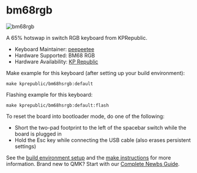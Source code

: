 # bm68rgb

![bm68rgb](https://i.imgur.com/uuYP8OIl.jpeg)

A 65% hotswap in switch RGB keyboard from KPRepublic.

* Keyboard Maintainer: [peepeetee](https://github.com/peepeetee)
* Hardware Supported: BM68 RGB
* Hardware Availability: [KP Republic](https://kprepublic.com/products/bm68rgb-bm68-rgb-65-hot-swappable-custom-mechanical-keyboard-pcb-programmed-qmk-via-firmware-full-rgb-switch-underglow-type-c)

Make example for this keyboard (after setting up your build environment):

    make kprepublic/bm68hsrgb:default

Flashing example for this keyboard:

    make kprepublic/bm68hsrgb:default:flash

To reset the board into bootloader mode, do one of the following:

* Short the two-pad footprint to the left of the spacebar switch while the board is plugged in
* Hold the Esc key while connecting the USB cable (also erases persistent settings)

See the [build environment setup](https://docs.qmk.fm/#/getting_started_build_tools) and the [make instructions](https://docs.qmk.fm/#/getting_started_make_guide) for more information. Brand new to QMK? Start with our [Complete Newbs Guide](https://docs.qmk.fm/#/newbs).

